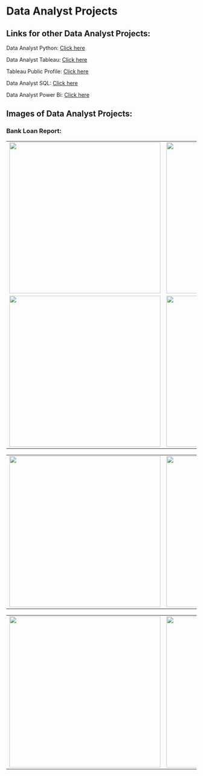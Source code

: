 <h1>Data Analyst Projects</h1>

<h2>Links for other Data Analyst Projects:</h2>

<p>Data Analyst Python: <a href="https://github.com/JAM5BOCsAdi/Data_Analyst_Python">Click here</a></p>
<p>Data Analyst Tableau: <a href="https://github.com/JAM5BOCsAdi/Data_Analyst_Tableau">Click here</a></p>
<p>Tableau Public Profile: <a href="https://public.tableau.com/app/profile/adam.horvath6040/vizzes">Click here</a></p>
<p>Data Analyst SQL: <a href="https://github.com/JAM5BOCsAdi/Data_Analyst_SQL">Click here</a></p>
<p>Data Analyst Power Bi: <a href="https://github.com/JAM5BOCsAdi/Data_Analyst_Power_Bi">Click here</a></p>

<h2>Images of Data Analyst Projects:</h2>

<h3>Bank Loan Report:</h3>

| | |
|:-------------------------:|:-------------------------:|
|<img height="400 px" src="https://github.com/JAM5BOCsAdi/Data_Analyst_Projects/assets/90914431/45e54b59-ebbf-45b6-bbee-f3cb0a0b8997"> | <img height="400 px" src="https://github.com/JAM5BOCsAdi/Data_Analyst_Projects/assets/90914431/2c7c8265-78bd-48b9-b9be-28d61d2f0dce"> |
|<img height="400 px" src="https://github.com/JAM5BOCsAdi/Data_Analyst_Projects/assets/90914431/2e8423fb-f158-4807-b561-fd170a7b788f"> | <img height="400 px" src="https://github.com/JAM5BOCsAdi/Data_Analyst_Projects/assets/90914431/03fd65ba-4e70-43b1-b1e7-ea9142ba3a59"> |


| | |
|:-------------------------:|:-------------------------:|
|<img height="400 px" src=""> | <img height="400 px" src=""> |


| | |
|:-------------------------:|:-------------------------:|
|<img height="400 px" src=""> | <img height="400 px" src=""> |

